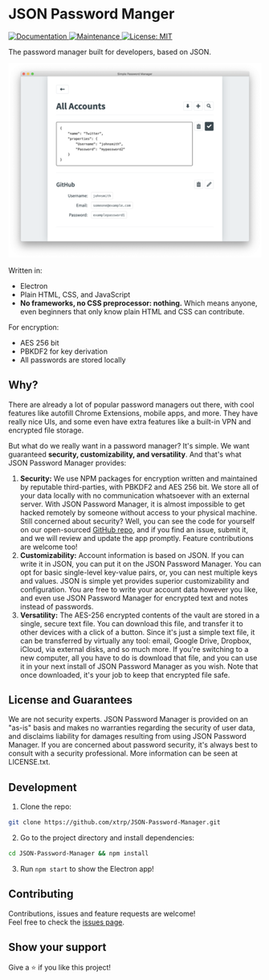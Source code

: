 # JSON Password Manger

<p>
  <a href="https://github.com/xtrp/JSON-Password-Manager#readme" target="_blank">
    <img alt="Documentation" src="https://img.shields.io/badge/documentation-yes-brightgreen.svg" />
  </a>
  <a href="https://github.com/xtrp/JSON-Password-Manager/graphs/commit-activity" target="_blank">
    <img alt="Maintenance" src="https://img.shields.io/badge/Maintained%3F-yes-green.svg" />
  </a>
  <a href="#" target="_blank">
    <img alt="License: MIT" src="https://img.shields.io/github/license/xtrp/JSON-Password-Manager" />
  </a>
</p>

The password manager built for developers, based on JSON.

<div align="center">

![Site Demo](appassets/img/site_demo.png)

</div>

Written in:
 - Electron
 - Plain HTML, CSS, and JavaScript
 - **No frameworks, no CSS preprocessor: nothing.** Which means anyone, even beginners that only know plain HTML and CSS can contribute.

For encryption:

 - AES 256 bit
 - PBKDF2 for key derivation
 - All passwords are stored locally

## Why?

There are already a lot of popular password managers out there, with cool features like autofill Chrome Extensions, mobile apps, and more. They have really nice UIs, and some even have extra features like a built-in VPN and encrypted file storage.

But what do we really want in a password manager? It's simple. We want guaranteed **security, customizability, and versatility**. And that's what JSON Password Manager provides: 

1. **Security:** We use NPM packages for encryption written and maintained by reputable third-parties, with PBKDF2 and AES 256 bit. We store all of your data locally with no communication whatsoever with an external server. With JSON Password Manager, it is almost impossible to get hacked remotely by someone without access to your physical machine. Still concerned about security? Well, you can see the code for yourself on our open-sourced [GitHub repo](https://github.com/xtrp/JSON-Password-Manager), and if you find an issue, submit it, and we will review and update the app promptly. Feature contributions are welcome too!
2. **Customizability:** Account information is based on JSON. If you can write it in JSON, you can put it on the JSON Password Manager. You can opt for basic single-level key-value pairs, or, you can nest multiple keys and values. JSON is simple yet provides superior customizability and configuration. You are free to write your account data however you like, and even use JSON Password Manager for encrypted text and notes instead of passwords.
3. **Versatility:** The AES-256 encrypted contents of the vault are stored in a single, secure text file. You can download this file, and transfer it to other devices with a click of a button. Since it's just a simple text file, it can be transferred by virtually any tool: email, Google Drive, Dropbox, iCloud, via external disks, and so much more. If you're switching to a new computer, all you have to do is download that file, and you can use it in your next install of JSON Password Manager as you wish. Note that once downloaded, it's your job to keep that encrypted file safe.

## License and Guarantees

We are not security experts. JSON Password Manager is provided on an "as-is" basis and makes no warranties regarding the security of user data, and disclaims liability for damages resulting from using JSON Password Manager. If you are concerned about password security, it's always best to consult with a security professional. More information can be seen at LICENSE.txt.

<!--## Download

Check out the download page at [🏠 Here](https://xtrp.github.io/JSON-Password-Manager/) to download the app!-->

## Development

1. Clone the repo:

```sh
git clone https://github.com/xtrp/JSON-Password-Manager.git
```

2. Go to the project directory and install dependencies:

```sh
cd JSON-Password-Manager && npm install
```

3. Run ```npm start``` to show the Electron app!

## Contributing

Contributions, issues and feature requests are welcome!<br />Feel free to check the [issues page](https://github.com/xtrp/JSON-Password-Manager/issues).

## Show your support

Give a ⭐️ if you like this project!
